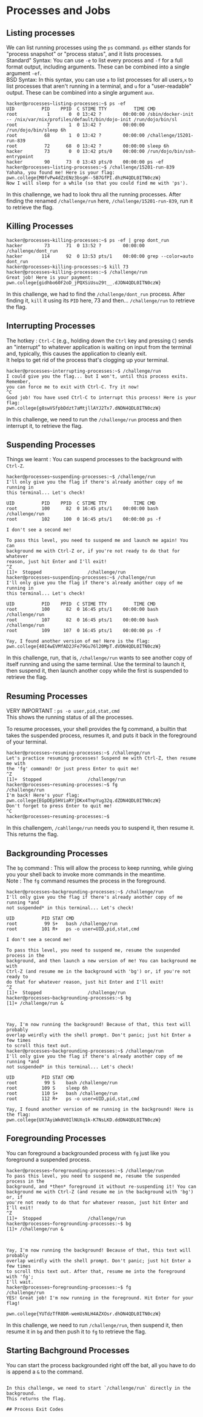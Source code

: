 # Processes and Jobs

## Listing processes

We can list running processes using the `ps` command.
`ps` either stands for "process snapshot" or "process status", and it lists processes.
<br>
Standard" Syntax: You can use `-e` to list every process and `-f` for a full format output, including arguments. These can be combined into a single argument `-ef`.
<br>
BSD Syntax: In this syntax, you can use `a` to list processes for all users,`x` to list processes that aren't running in a terminal, and `u` for a "user-readable" output. These can be combined into a single argument `aux`.

```
hacker@processes~listing-processes:~$ ps -ef
UID          PID    PPID  C STIME TTY          TIME CMD
root           1       0  0 13:42 ?        00:00:00 /sbin/docker-init -- /nix/var/nix/profiles/default/bin/dojo-init /run/dojo/bin/sl
root           7       1  0 13:42 ?        00:00:00 /run/dojo/bin/sleep 6h
root          68       1  0 13:42 ?        00:00:00 /challenge/15201-run-839
root          72      68  0 13:42 ?        00:00:00 sleep 6h
hacker        73       0  0 13:42 pts/0    00:00:00 /run/dojo/bin/ssh-entrypoint
hacker        90      73  0 13:43 pts/0    00:00:00 ps -ef
hacker@processes~listing-processes:~$ /challenge/15201-run-839
Yahaha, you found me! Here is your flag:
pwn.college{M0fvPw4dZzENz3bsgH--5B7GfPI.dhzM4QDL0ITN0czW}
Now I will sleep for a while (so that you could find me with 'ps').
```

In this challennge, we had to look thru all the running processes.
After finding the renamed `/challenge/run` here, `/challenge/15201-run-839`, 
run it to retrieve the flag.

## Killing Processes

```
hacker@processes~killing-processes:~$ ps -ef | grep dont_run
hacker        73      71  0 13:52 ?        00:00:00 /challenge/dont_run
hacker       114      92  0 13:53 pts/1    00:00:00 grep --color=auto dont_run
hacker@processes~killing-processes:~$ kill 73
hacker@processes~killing-processes:~$ /challenge/run
Great job! Here is your payment:
pwn.college{gidhbo60F2oD_jPQXSiUsu29t__.dJDN4QDL0ITN0czW}
```

In this challenge, we had to find the `/challenge/dont_run` process.
After finding it, `kill` it using its `PID` here, 73 and then...
`/challenge/run` to retrieve the flag.

## Interrupting Processes

The hotkey : `Ctrl-C` (e.g., holding down the `Ctrl` key and pressing `C`) 
sends an "interrupt" to whatever application is waiting on input from the terminal and, 
typically, this causes the application to cleanly exit.
<br>
It helps to get rid of the process that's clogging up your terminal.

```
hacker@processes~interrupting-processes:~$ /challenge/run
I could give you the flag... but I won't, until this process exits. Remember,
you can force me to exit with Ctrl-C. Try it now!
^C
Good job! You have used Ctrl-C to interrupt this process! Here is your flag:
pwn.college{g8swVSfpbDdzt7aMtjllAYJ2Tx7.dNDN4QDL0ITN0czW}
```

In this challenge, we need to run the `/challenge/run` process and then interrupt it, 
to retrieve the flag.

## Suspending Processes

Things we learnt : You can suspend processes to the background with `Ctrl-Z`.

```
hacker@processes~suspending-processes:~$ /challenge/run
I'll only give you the flag if there's already another copy of me running in
this terminal... Let's check!

UID          PID    PPID  C STIME TTY          TIME CMD
root         100      82  0 16:45 pts/1    00:00:00 bash /challenge/run
root         102     100  0 16:45 pts/1    00:00:00 ps -f

I don't see a second me!

To pass this level, you need to suspend me and launch me again! You can
background me with Ctrl-Z or, if you're not ready to do that for whatever
reason, just hit Enter and I'll exit!
^Z
[1]+  Stopped                 /challenge/run
hacker@processes~suspending-processes:~$ /challenge/run
I'll only give you the flag if there's already another copy of me running in
this terminal... Let's check!

UID          PID    PPID  C STIME TTY          TIME CMD
root         100      82  0 16:45 pts/1    00:00:00 bash /challenge/run
root         107      82  0 16:45 pts/1    00:00:00 bash /challenge/run
root         109     107  0 16:45 pts/1    00:00:00 ps -f

Yay, I found another version of me! Here is the flag:
pwn.college{40I4wEVMfAD2JFe79Gu76l20MpT.dVDN4QDL0ITN0czW}
```

In this challenge, run, that is, `/challenge/run` wants to see another copy of itself running 
and using the same terminal. 
Use the terminal to launch it, then suspend it, 
then launch another copy while the first is suspended to retrieve the flag.

## Resuming Processes

VERY IMPORTANT : `ps -o user,pid,stat,cmd`
<br>
This shows the running status of all the processes.
<br>

To resume processes, your shell provides the fg command, 
a builtin that takes the suspended process, resumes it, 
and puts it back in the foreground of your terminal.

```
hacker@processes~resuming-processes:~$ /challenge/run
Let's practice resuming processes! Suspend me with Ctrl-Z, then resume me with
the 'fg' command! Or just press Enter to quit me!
^Z
[1]+  Stopped                 /challenge/run
hacker@processes~resuming-processes:~$ fg
/challenge/run
I'm back! Here's your flag:
pwn.college{EGpDEp5HViaRYjDKx4TnpYug32q.dZDN4QDL0ITN0czW}
Don't forget to press Enter to quit me!
^C
hacker@processes~resuming-processes:~$
```

In this challengem, `/cahllenge/run` needs you to suspend it, then resume it.
This returns the flag.

## Backgrounding Processes

The `bg` command : This will allow the process to keep running, 
while giving you your shell back to invoke more commands in the meantime.
<br>
Note : The `fg` command resumes the process in the foreground.

```
hacker@processes~backgrounding-processes:~$ /challenge/run
I'll only give you the flag if there's already another copy of me running *and
not suspended* in this terminal... Let's check!

UID          PID STAT CMD
root          99 S+   bash /challenge/run
root         101 R+   ps -o user=UID,pid,stat,cmd

I don't see a second me!

To pass this level, you need to suspend me, resume the suspended process in the
background, and then launch a new version of me! You can background me with
Ctrl-Z (and resume me in the background with 'bg') or, if you're not ready to
do that for whatever reason, just hit Enter and I'll exit!
^Z
[1]+  Stopped                 /challenge/run
hacker@processes~backgrounding-processes:~$ bg
[1]+ /challenge/run &



Yay, I'm now running the background! Because of that, this text will probably
overlap weirdly with the shell prompt. Don't panic; just hit Enter a few times
to scroll this text out.
hacker@processes~backgrounding-processes:~$ /challenge/run
I'll only give you the flag if there's already another copy of me running *and
not suspended* in this terminal... Let's check!

UID          PID STAT CMD
root          99 S    bash /challenge/run
root         109 S    sleep 6h
root         110 S+   bash /challenge/run
root         112 R+   ps -o user=UID,pid,stat,cmd

Yay, I found another version of me running in the background! Here is the flag:
pwn.college{UX7AyiWk0V0IlNUXq1k-K7NsLKD.ddDN4QDL0ITN0czW}
```

## Foregrounding Processes

You can foreground a backgrounded process with `fg` just like you foreground a suspended process.

```
hacker@processes~foregrounding-processes:~$ /challenge/run
To pass this level, you need to suspend me, resume the suspended process in the
background, and *then* foreground it without re-suspending it! You can
background me with Ctrl-Z (and resume me in the background with 'bg') or, if
you're not ready to do that for whatever reason, just hit Enter and I'll exit!
^Z
[1]+  Stopped                 /challenge/run
hacker@processes~foregrounding-processes:~$ bg
[1]+ /challenge/run &



Yay, I'm now running the background! Because of that, this text will probably
overlap weirdly with the shell prompt. Don't panic; just hit Enter a few times
to scroll this text out. After that, resume me into the foreground with 'fg';
I'll wait.
hacker@processes~foregrounding-processes:~$ fg
/challenge/run
YES! Great job! I'm now running in the foreground. Hit Enter for your flag!

pwn.college{YUTdzTfR8DR-wemUsNLH4AZXOsr.dhDN4QDL0ITN0czW}
```

In this challenge, we need to run `/challenge/run`, then suspend it, 
then resume it in `bg` and then push it to `fg` to retrieve the flag.

## Starting Bachground Processes

You can start the process backgrounded right off the bat, 
all you have to do is append a `&` to the command.

```

In this challenge, we need to start `/challenge/run` directly in the background.
This returns the flag.

## Process Exit Codes

